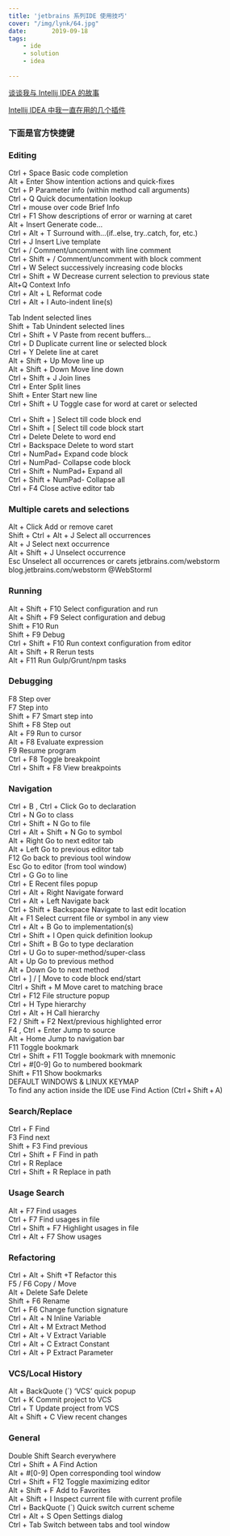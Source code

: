 ```yaml
---
title: 'jetbrains 系列IDE 使用技巧'  
cover: "/img/lynk/64.jpg"
date:       2019-09-18
tags:
	- ide
	- solution
	- idea
	
---
```

  
[谈谈我与 Intellij IDEA 的故事](http://mp.weixin.qq.com/s?__biz=MzIzMzgxOTQ5NA==&mid=2247485196&idx=1&sn=9160d260e7f4cf5941f27c884a62e8e5&chksm=e8fe9b05df891213e2ce2b46824f7c67cac7e5be10e84aa8102e9c65edec5cc40a40550ac9a7&scene=21#wechat_redirect)  
  
[Intellij IDEA 中我一直在用的几个插件](https://mp.weixin.qq.com/s/MH0pYF2vAzYZ-IfnIBROpQ)  
  
### 下面是官方快捷键  
### Editing  
Ctrl + Space Basic code completion  
Alt + Enter Show intention actions and quick-fixes  
Ctrl + P Parameter info (within method call arguments)  
Ctrl + Q Quick documentation lookup  
Ctrl + mouse over code Brief Info  
Ctrl + F1 Show descriptions of error or warning at caret  
Alt + Insert Generate code...  
Ctrl + Alt + T Surround with...(if..else, try..catch, for, etc.)  
Ctrl + J Insert Live template  
Ctrl + / Comment/uncomment with line comment  
Ctrl + Shift + / Comment/uncomment with block comment  
Ctrl + W Select successively increasing code blocks  
Ctrl + Shift + W Decrease current selection to previous state  
Alt+Q Context Info   
Ctrl + Alt + L Reformat code  
Ctrl + Alt + I Auto-indent line(s)  
  
Tab Indent selected lines  
Shift + Tab Unindent selected lines  
Ctrl + Shift + V Paste from recent buffers...  
Ctrl + D Duplicate current line or selected block  
Ctrl + Y Delete line at caret  
Alt + Shift + Up Move line up  
Alt + Shift + Down Move line down  
Ctrl + Shift + J Join lines  
Ctrl + Enter Split lines  
Shift + Enter Start new line  
Ctrl + Shift + U Toggle case for word at caret or selected   
  
Ctrl + Shift + ] Select till code block end  
Ctrl + Shift + [ Select till code block start  
Ctrl + Delete Delete to word end  
Ctrl + Backspace Delete to word start  
Ctrl + NumPad+ Expand code block  
Ctrl + NumPad- Collapse code block  
Ctrl + Shift + NumPad+ Expand all  
Ctrl + Shift + NumPad- Collapse all  
Ctrl + F4 Close active editor tab  
  
### Multiple carets and selections   
Alt + Click Add or remove caret  
Shift + Ctrl + Alt + J Select all occurrences  
Alt + J Select next occurrence  
Alt + Shift + J Unselect occurrence  
Esc Unselect all occurrences or carets jetbrains.com/webstorm blog.jetbrains.com/webstorm @WebStormI  
  
### Running  
Alt + Shift + F10 Select configuration and run  
Alt + Shift + F9 Select configuration and debug  
Shift + F10 Run  
Shift + F9 Debug  
Ctrl + Shift + F10 Run context configuration from editor  
Alt + Shift + R Rerun tests  
Alt + F11 Run Gulp/Grunt/npm tasks  
  
### Debugging  
F8 Step over  
F7 Step into  
Shift + F7 Smart step into  
Shift + F8 Step out  
Alt + F9 Run to cursor  
Alt + F8 Evaluate expression  
F9 Resume program  
Ctrl + F8 Toggle breakpoint  
Ctrl + Shift + F8 View breakpoints  
  
### Navigation  
Ctrl + B , Ctrl + Click Go to declaration   
Ctrl + N Go to class  
Ctrl + Shift + N Go to file  
Ctrl + Alt + Shift + N Go to symbol  
Alt + Right Go to next editor tab  
Alt + Left Go to previous editor tab  
F12 Go back to previous tool window  
Esc Go to editor (from tool window)  
Ctrl + G Go to line  
Ctrl + E Recent files popup  
Ctrl + Alt + Right Navigate forward  
Ctrl + Alt + Left Navigate back  
Ctrl + Shift + Backspace Navigate to last edit location  
Alt + F1 Select current file or symbol in any view  
Ctrl + Alt + B Go to implementation(s)  
Ctrl + Shift + I Open quick definition lookup  
Ctrl + Shift + B Go to type declaration  
Ctrl + U Go to super-method/super-class  
Alt + Up Go to previous method  
Alt + Down Go to next method  
Ctrl + ] / [ Move to code block end/start  
Cltrl + Shift + M Move caret to matching brace  
Ctrl + F12 File structure popup  
Ctrl + H Type hierarchy  
Ctrl + Alt + H Call hierarchy  
F2 / Shift + F2 Next/previous highlighted error  
F4 , Ctrl + Enter Jump to source  
Alt + Home Jump to navigation bar  
F11 Toggle bookmark  
Ctrl + Shift + F11 Toggle bookmark with mnemonic  
Ctrl + #[0-9] Go to numbered bookmark  
Shift + F11 Show bookmarks  
DEFAULT WINDOWS & LINUX KEYMAP  
To find any action inside the IDE use Find Action (Ctrl + Shift + A)   
  
### Search/Replace  
Ctrl + F Find  
F3 Find next  
Shift + F3 Find previous  
Ctrl + Shift + F Find in path  
Ctrl + R Replace  
Ctrl + Shift + R Replace in path  
  
### Usage Search  
Alt + F7 Find usages   
Ctrl + F7 Find usages in file  
Ctrl + Shift + F7 Highlight usages in file  
Ctrl + Alt + F7 Show usages  
  
### Refactoring  
Ctrl + Alt + Shift +T Refactor this  
F5 / F6 Copy / Move  
Alt + Delete Safe Delete  
Shift + F6 Rename  
Ctrl + F6 Change function signature  
Ctrl + Alt + N Inline Variable  
Ctrl + Alt + M Extract Method  
Ctrl + Alt + V Extract Variable  
Ctrl + Alt + C Extract Constant   
Ctrl + Alt + P Extract Parameter  
  
### VCS/Local History  
Alt + BackQuote (`) ‘VCS’ quick popup  
Ctrl + K Commit project to VCS  
Ctrl + T Update project from VCS  
Alt + Shift + C View recent changes  
  
### General  
Double Shift Search everywhere  
Ctrl + Shift + A Find Action  
Alt + #[0-9] Open corresponding tool window  
Ctrl + Shift + F12 Toggle maximizing editor  
Alt + Shift + F Add to Favorites  
Alt + Shift + I Inspect current file with current profile  
Ctrl + BackQuote (`) Quick switch current scheme  
Ctrl + Alt + S Open Settings dialog  
Ctrl + Tab Switch between tabs and tool window   
